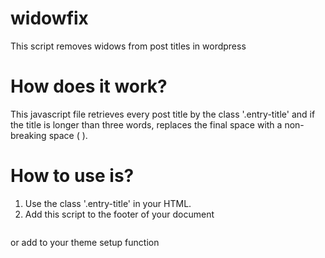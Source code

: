 # widowfix
This script removes widows from post titles in wordpress

# How does it work?
This javascript file retrieves every post title by the class '.entry-title' and if the title is longer than three words, replaces the final space with a non-breaking space (&nbsp;).

# How to use is?
1. Use the class '.entry-title' in your HTML.
2. Add this script to the footer of your document
  ```<script src="widowfix.js"></script>
  ```
  or add to your theme setup function
  ```	wp_enqueue_script( 'widowfix', get_template_directory_uri() . '/widowfix.js', array(), '0.0.1', true );
  ```
